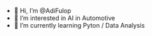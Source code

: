 - 👋 Hi, I’m @AdiFulop
- 👀 I’m interested in AI in Automotive
- 🌱 I’m currently learning Pyton / Data Analysis  

<!---
AdiFulop/AdiFulop is a ✨ special ✨ repository because its `README.md` (this file) appears on your GitHub profile.
You can click the Preview link to take a look at your changes.
--->

